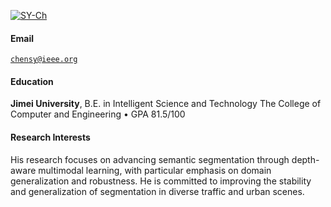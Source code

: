 [![SY-Ch](https://img.shields.io/badge/SY-Ch-github-blue?logo=github)](https://github.com/SY-Ch)

#### Email  
<code>chensy@ieee.org</code>  

#### Education  
**Jimei University**, B.E. in Intelligent Science and Technology The College of Computer and Engineering
• GPA 81.5/100 


#### Research Interests  
His research focuses on advancing semantic segmentation through depth-aware multimodal learning, with particular emphasis on domain generalization and robustness. He is committed to improving the stability and generalization of segmentation in diverse traffic and urban scenes.
